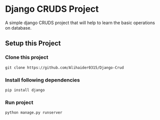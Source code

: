 # Django CRUDS Project
A simple django CRUDS project that will help to learn the basic operations on database.

## Setup this Project

### Clone this project
```
git clone https://github.com/Alihaider0315/Django-Crud
```

### Install following dependencies
```
pip install django
```

### Run project
```
python manage.py runserver
```
